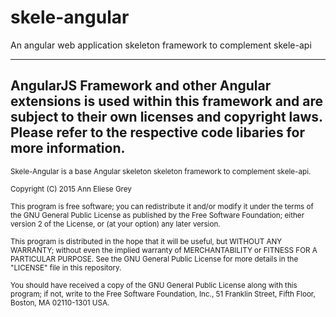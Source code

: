 # skele-angular
An angular web application skeleton framework to complement skele-api

---
AngularJS Framework and other Angular extensions is used within this framework and are subject to their own licenses and copyright laws. Please refer to the respective code libaries for more information.
---

<sup>Skele-Angular is a base Angular skeleton skeleton framework to complement skele-api.</sup>

<sup>Copyright (C) 2015  Ann Eliese Grey</sup>

<sup>This program is free software; you can redistribute it and/or modify
it under the terms of the GNU General Public License as published by
the Free Software Foundation; either version 2 of the License, or
(at your option) any later version.</sup>

<sup>This program is distributed in the hope that it will be useful,
but WITHOUT ANY WARRANTY; without even the implied warranty of
MERCHANTABILITY or FITNESS FOR A PARTICULAR PURPOSE.  See the
GNU General Public License for more details in the "LICENSE" file in this repository.</sup>

<sup>You should have received a copy of the GNU General Public License along
with this program; if not, write to the Free Software Foundation, Inc.,
51 Franklin Street, Fifth Floor, Boston, MA 02110-1301 USA.</sup>
